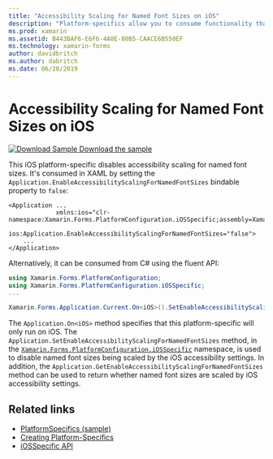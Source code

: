 ```yaml
---
title: "Accessibility Scaling for Named Font Sizes on iOS"
description: "Platform-specifics allow you to consume functionality that's only available on a specific platform, without implementing custom renderers or effects. This article explains how to consume the iOS platform-specific that disables accessibility scaling for named font sizes."
ms.prod: xamarin
ms.assetid: B443BAF6-E6F6-4A0E-80B5-CAACE6B550EF
ms.technology: xamarin-forms
author: davidbritch
ms.author: dabritch
ms.date: 06/28/2019
---
```


# Accessibility Scaling for Named Font Sizes on iOS

[![Download Sample](~/media/shared/download.png) Download the sample](https://developer.xamarin.com/samples/xamarin-forms/UserInterface/PlatformSpecifics/)

This iOS platform-specific disables accessibility scaling for named font sizes. It's consumed in XAML by setting the `Application.EnableAccessibilityScalingForNamedFontSizes` bindable property to `false`:

```xaml
<Application ...
             xmlns:ios="clr-namespace:Xamarin.Forms.PlatformConfiguration.iOSSpecific;assembly=Xamarin.Forms.Core"
             ios:Application.EnableAccessibilityScalingForNamedFontSizes="false">
	...
</Application>
```

Alternatively, it can be consumed from C# using the fluent API:

```csharp
using Xamarin.Forms.PlatformConfiguration;
using Xamarin.Forms.PlatformConfiguration.iOSSpecific;
...

Xamarin.Forms.Application.Current.On<iOS>().SetEnableAccessibilityScalingForNamedFontSizes(false);
```

The `Application.On<iOS>` method specifies that this platform-specific will only run on iOS. The `Application.SetEnableAccessibilityScalingForNamedFontSizes` method, in the [`Xamarin.Forms.PlatformConfiguration.iOSSpecific`](xref:Xamarin.Forms.PlatformConfiguration.iOSSpecific) namespace, is used to disable named font sizes being scaled by the iOS accessibility settings. In addition, the `Application.GetEnableAccessibilityScalingForNamedFontSizes` method can be used to return whether named font sizes are scaled by iOS accessibility settings.

## Related links

- [PlatformSpecifics (sample)](https://developer.xamarin.com/samples/xamarin-forms/UserInterface/PlatformSpecifics/)
- [Creating Platform-Specifics](~/xamarin-forms/platform/platform-specifics/index.md#creating-platform-specifics)
- [iOSSpecific API](xref:Xamarin.Forms.PlatformConfiguration.iOSSpecific)
